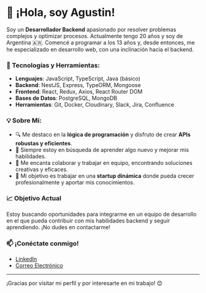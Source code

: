 # 👋 ¡Hola, soy Agustin! 

Soy un **Desarrollador Backend** apasionado por resolver problemas complejos y optimizar procesos. Actualmente tengo 20 años y soy de Argentina 🇦🇷. Comencé a programar a los 13 años y, desde entonces, me he especializado en desarrollo web, con una inclinación hacia el backend. 

### 🚀 Tecnologías y Herramientas:
- **Lenguajes**: JavaScript, TypeScript, Java (básico)
- **Backend**: NestJS, Express, TypeORM, Mongoose
- **Frontend**: React, Redux, Axios, React Router DOM
- **Bases de Datos**: PostgreSQL, MongoDB
- **Herramientas**: Git, Docker, Cloudinary, Slack, Jira, Confluence

### 💡 Sobre Mí:
- 🔍 Me destaco en la **lógica de programación** y disfruto de crear **APIs robustas y eficientes**.
- 🌱 Siempre estoy en búsqueda de aprender algo nuevo y mejorar mis habilidades.
- 👯 Me encanta colaborar y trabajar en equipo, encontrando soluciones creativas y eficaces.
- 🎯 Mi objetivo es trabajar en una **startup dinámica** donde pueda crecer profesionalmente y aportar mis conocimientos.

### 📈 Objetivo Actual
Estoy buscando oportunidades para integrarme en un equipo de desarrollo en el que pueda contribuir con mis habilidades backend y seguir aprendiendo. ¡No dudes en contactarme!

### 📫 ¡Conéctate conmigo!
- [LinkedIn](www.linkedin.com/in/agustin-montoya-26083031a)
- [Correo Electrónico](agus7montoya@gmail.com)

---

¡Gracias por visitar mi perfil y por interesarte en mi trabajo! 😊
